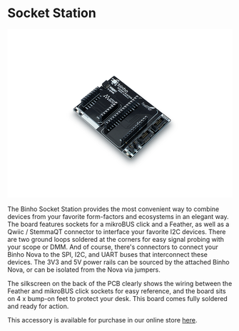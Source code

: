 # Socket Station

![](../../.gitbook/assets/socketstation.png)

The Binho Socket Station provides the most convenient way to combine devices from your favorite form-factors and ecosystems in an elegant way. The board features sockets for a mikroBUS click and a Feather, as well as a Qwiic / StemmaQT connector to interface your favorite I2C devices. There are two ground loops soldered at the corners for easy signal probing with your scope or DMM. And of course, there's connectors to connect your Binho Nova to the SPI, I2C, and UART buses that interconnect these devices. The 3V3 and 5V power rails can be sourced by the attached Binho Nova, or can be isolated from the Nova via jumpers.

The silkscreen on the back of the PCB clearly shows the wiring between the Feather and mikroBUS click sockets for easy reference, and the board sits on 4 x bump-on feet to protect your desk. This board comes fully soldered and ready for action.

This accessory is available for purchase in our online store [here](https://binho.io/collections/accessories/products/mikrobus-click-pack).

